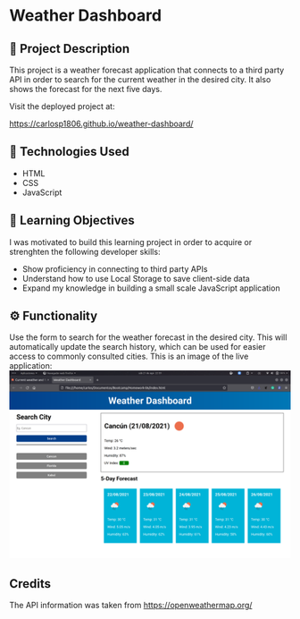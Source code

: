 # Weather Dashboard

## 📃 Project Description

This project is a weather forecast application that connects to a third party API in order to search for the current weather in the desired city. It also shows the forecast for the next five days. 

Visit the deployed project at:

https://carlosp1806.github.io/weather-dashboard/


## 🤖 Technologies Used
- HTML
- CSS
- JavaScript


## 🎯 Learning Objectives 

I was motivated to build this learning project in order to acquire or strenghten the following developer skills:
- Show proficiency in connecting to third party APIs
- Understand how to use Local Storage to save client-side data
- Expand my knowledge in building a small scale JavaScript application

## ⚙️ Functionality

Use the form to search for the weather forecast in the desired city. This will automatically update the search history, which can be used for easier access to commonly consulted cities. This is an image of the live application:
![PageSample](Assets/Images/weather.png)

## Credits
The API information was taken from https://openweathermap.org/
